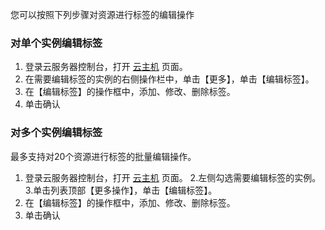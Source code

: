 
您可以按照下列步骤对资源进行标签的编辑操作
### 对单个实例编辑标签
1. 登录云服务器控制台，打开 [云主机](https://console.cloud.tencent.com/cvm/index) 页面。
2. 在需要编辑标签的实例的右侧操作栏中，单击【更多】，单击【编辑标签】。
3. 在【编辑标签】的操作框中，添加、修改、删除标签。
4. 单击确认

### 对多个实例编辑标签
最多支持对20个资源进行标签的批量编辑操作。
1. 登录云服务器控制台，打开 [云主机](https://console.cloud.tencent.com/cvm/index) 页面。
2.左侧勾选需要编辑标签的实例。
3.单击列表顶部【更多操作】，单击【编辑标签】。
4. 在【编辑标签】的操作框中，添加、修改、删除标签。
5. 单击确认
